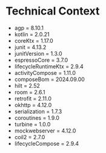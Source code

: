 # Technical Context

- agp = 8.10.1
- kotlin = 2.0.21
- coreKtx = 1.17.0
- junit = 4.13.2
- junitVersion = 1.3.0
- espressoCore = 3.7.0
- lifecycleRuntimeKtx = 2.9.4
- activityCompose = 1.11.0
- composeBom = 2024.09.00
- hilt = 2.52
- room = 2.6.1
- retrofit = 2.11.0
- okhttp = 4.12.0
- serialization = 1.7.3
- coroutines = 1.9.0
- turbine = 1.0.0
- mockwebserver = 4.12.0
- coil2 = 2.7.0
- lifecycleCompose = 2.9.4
